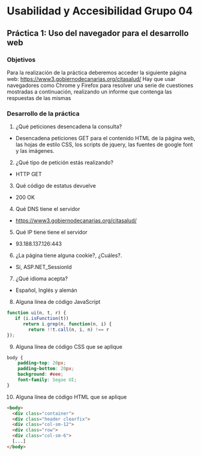 # Usabilidad y Accesibilidad 					  Grupo 04
## Práctica 1: Uso del navegador para el desarrollo web
### Objetivos
Para la realización de la práctica deberemos acceder la siguiente página web:
https://www3.gobiernodecanarias.org/citasalud/
Hay que usar navegadores como Chrome y Firefox para resolver una serie de cuestiones mostradas a continuación, realizando un informe que contenga las respuestas de las mismas
### Desarrollo de la práctica
1. ¿Qué peticiones desencadena la consulta?
* Desencadena peticiones GET para el contenido HTML de la página web, las hojas de estilo CSS, los scripts de jquery, las fuentes de google font y las imágenes.
2. ¿Qué tipo de petición estás realizando?
* HTTP GET
3. Qué código de estatus devuelve
* 200 OK
4. Qué DNS tiene el servidor
* https://www3.gobiernodecanarias.org/citasalud/
5. Qué IP tiene tiene el servidor
* 93.188.137.126:443
6. ¿La página tiene alguna cookie?, ¿Cuáles?.
* Sí, ASP.NET_Sessionld
7. ¿Qué idioma acepta?
* Español, Inglés y alemán
8. Alguna línea de código JavaScript
```js
function ui(n, t, r) {
   if (i.isFunction(t))
      return i.grep(n, function(n, i) {
        return !!t.call(n, i, n) !== r
});
```
9. Alguna línea de código CSS que se aplique
```css
body {
    padding-top: 20px;
    padding-bottom: 20px;
    background: #eee;
    font-family: Segoe UI;
}
```
10. Alguna línea de código HTML que se aplique
```html
<body>
  <div class="container">
  <div class="header clearfix">
  <div class="col-sm-12">
  <div class="row">
  <div class="col-sm-6">
  [...]
</body>
```
